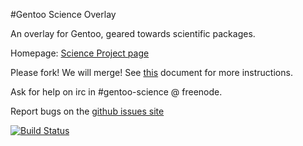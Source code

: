 #Gentoo Science Overlay

An overlay for Gentoo, geared towards scientific packages.

Homepage: [Science Project page](https://wiki.gentoo.org/wiki/Project:Science/Overlay)


Please fork! We will merge! See [this](https://github.com/gentoo-science/sci/blob/master/CONTRIBUTING.md) document for more instructions.

Ask for help on irc in #gentoo-science @ freenode.

Report bugs on the [github issues site](https://github.com/gentoo-science/sci/issues)


[![Build Status](https://travis-ci.org/gentoo-science/sci.svg?branch=master)](https://travis-ci.org/gentoo-science/sci)
